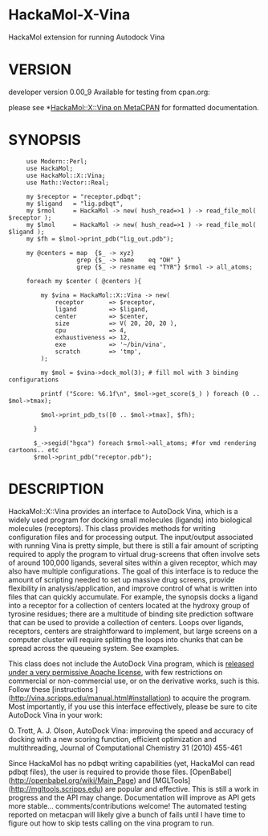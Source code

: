 HackaMol-X-Vina
===============
HackaMol extension for running Autodock Vina  

VERSION
========
developer version 0.00_9 
Available for testing from cpan.org:

please see *[HackaMol::X::Vina on MetaCPAN](https://metacpan.org/release/DEMIAN/HackaMol-X-Vina-0.00_9) for formatted documentation.

SYNOPSIS
============
         use Modern::Perl;
         use HackaMol;
         use HackaMol::X::Vina;
         use Math::Vector::Real;
         
         my $receptor = "receptor.pdbqt";
         my $ligand   = "lig.pdbqt",
         my $rmol     = HackaMol -> new( hush_read=>1 ) -> read_file_mol( $receptor ); 
         my $lmol     = HackaMol -> new( hush_read=>1 ) -> read_file_mol( $ligand ); 
         my $fh = $lmol->print_pdb("lig_out.pdb");
  
         my @centers = map  {$_ -> xyz}
                       grep {$_ -> name    eq "OH" }
                       grep {$_ -> resname eq "TYR"} $rmol -> all_atoms;
         
         foreach my $center ( @centers ){
         
             my $vina = HackaMol::X::Vina -> new(
                 receptor       => $receptor,
                 ligand         => $ligand,
                 center         => $center,
                 size           => V( 20, 20, 20 ),
                 cpu            => 4,
                 exhaustiveness => 12,
                 exe            => '~/bin/vina',
                 scratch        => 'tmp',
             );
         
             my $mol = $vina->dock_mol(3); # fill mol with 3 binding configurations 
         
             printf ("Score: %6.1f\n", $mol->get_score($_) ) foreach (0 .. $mol->tmax);          

             $mol->print_pdb_ts([0 .. $mol->tmax], $fh); 

           }

           $_->segid("hgca") foreach $rmol->all_atoms; #for vmd rendering cartoons.. etc
           $rmol->print_pdb("receptor.pdb");

DESCRIPTION
============
HackaMol::X::Vina provides an interface to AutoDock Vina, which is a widely used program for docking small molecules
(ligands) into biological molecules (receptors). This class provides methods for writing configuration files and for 
processing output. The input/output associated with running Vina is pretty simple, but there is still a fair amount of
scripting required to apply the program to virtual drug-screens that often involve sets of around 100,000 ligands,
several sites within a given receptor, which may also have multiple configurations.  The goal of this interface is to reduce 
the amount of scripting needed to set up massive drug screens, provide flexibility in analysis/application, and improve
control of what is written into files that can quickly accumulate. For example, the synopsis docks a ligand into a 
receptor for a collection of centers located at the hydroxy group of tyrosine residues; there are a multitude of binding
site prediction software that can be used to provide a collection of centers. Loops over ligands, receptors, centers are 
straightforward to implement, but large screens on a computer cluster will require splitting the loops into chunks that
can be spread across the queueing system.  See examples.

This class does not include the AutoDock Vina program, which is 
[released under a very permissive Apache license](http://vina.scripps.edu/manual.html#license), with few 
restrictions on commercial or non-commercial use, or on the derivative works, such is this. Follow these 
[instructions ] (http://vina.scripps.edu/manual.html#installation) to acquire the program. Most importantly, if 
you use this interface effectively, please be sure to cite AutoDock Vina in your work:

O. Trott, A. J. Olson, AutoDock Vina: improving the speed and accuracy of docking with a new scoring function, efficient
optimization and multithreading, Journal of Computational Chemistry 31 (2010) 455-461 

Since HackaMol has no pdbqt writing capabilities (yet, HackaMol can read pdbqt files), the user is required to provide
those  files. [OpenBabel] (http://openbabel.org/wiki/Main_Page) and [MGLTools] (http://mgltools.scripps.edu) are popular
and effective. This is still a work in progress and the API may change. Documentation will improve as API
gets more stable... comments/contributions welcome!  The automated testing reported on metacpan will likely give a bunch 
of fails until I have time to figure out how to skip tests calling on the vina program to run.  
